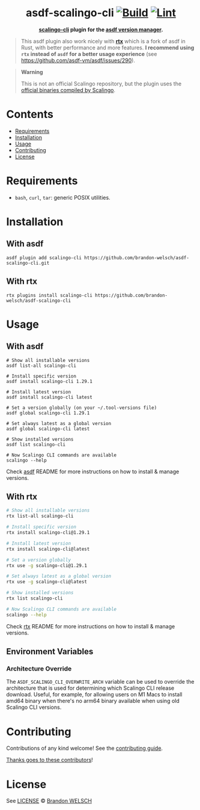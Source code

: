 <div align="center">

# asdf-scalingo-cli [![Build](https://github.com/brandon-welsch/asdf-scalingo-cli/actions/workflows/build.yml/badge.svg)](https://github.com/brandon-welsch/asdf-scalingo-cli/actions/workflows/build.yml) [![Lint](https://github.com/brandon-welsch/asdf-scalingo-cli/actions/workflows/lint.yml/badge.svg)](https://github.com/brandon-welsch/asdf-scalingo-cli/actions/workflows/lint.yml)

**[scalingo-cli](https://doc.scalingo.com/platform/cli/start) plugin for the [asdf version manager](https://asdf-vm.com).**

</div>

> This asdf plugin also work nicely with [**rtx**](https://github.com/jdxcode/rtx) which is a fork of
asdf in Rust, with better performance and more features.
> **I recommend using `rtx` instead of `asdf` for a better usage experience**
(see https://github.com/asdf-vm/asdf/issues/290).

> **Warning**
>
> This is not an official Scalingo repository, but the plugin uses the
[official binaries compiled by Scalingo](https://github.com/Scalingo/cli/releases).

# Contents

- [Requirements](#requirements)
- [Installation](#installation)
- [Usage](#usage)
- [Contributing](#contributing)
- [License](#license)

# Requirements

- `bash`, `curl`, `tar`: generic POSIX utilities.

# Installation

## With asdf

```shell
asdf plugin add scalingo-cli https://github.com/brandon-welsch/asdf-scalingo-cli.git
```

## With rtx

```shell
rtx plugins install scalingo-cli https://github.com/brandon-welsch/asdf-scalingo-cli
```

# Usage

## With asdf

```shell
# Show all installable versions
asdf list-all scalingo-cli

# Install specific version
asdf install scalingo-cli 1.29.1

# Install latest version
asdf install scalingo-cli latest

# Set a version globally (on your ~/.tool-versions file)
asdf global scalingo-cli 1.29.1

# Set always latest as a global version
asdf global scalingo-cli latest

# Show installed versions
asdf list scalingo-cli

# Now Scalingo CLI commands are available
scalingo --help
```

Check [asdf](https://github.com/asdf-vm/asdf) README for more instructions on how to
install & manage versions.

## With rtx

```bash
# Show all installable versions
rtx list-all scalingo-cli

# Install specific version
rtx install scalingo-cli@1.29.1

# Install latest version
rtx install scalingo-cli@latest

# Set a version globally
rtx use -g scalingo-cli@1.29.1

# Set always latest as a global version
rtx use -g scalingo-cli@latest

# Show installed versions
rtx list scalingo-cli

# Now Scalingo CLI commands are available
scalingo --help
```

Check [rtx](https://github.com/jdxcode/rtx) README for more instructions on how to
install & manage versions.

## Environment Variables

### Architecture Override

The `ASDF_SCALINGO_CLI_OVERWRITE_ARCH` variable can be used to override the architecture that is
used for determining which Scalingo CLI release download. Useful, for example, for allowing users
on M1 Macs to install amd64 binary when there's no arm64 binary available when using old Scalingo
CLI versions.

# Contributing

Contributions of any kind welcome! See the [contributing guide](contributing.md).

[Thanks goes to these contributors](https://github.com/brandon-welsch/asdf-scalingo-cli/graphs/contributors)!

# License

See [LICENSE](LICENSE) © [Brandon WELSCH](https://github.com/brandon-welsch/)
